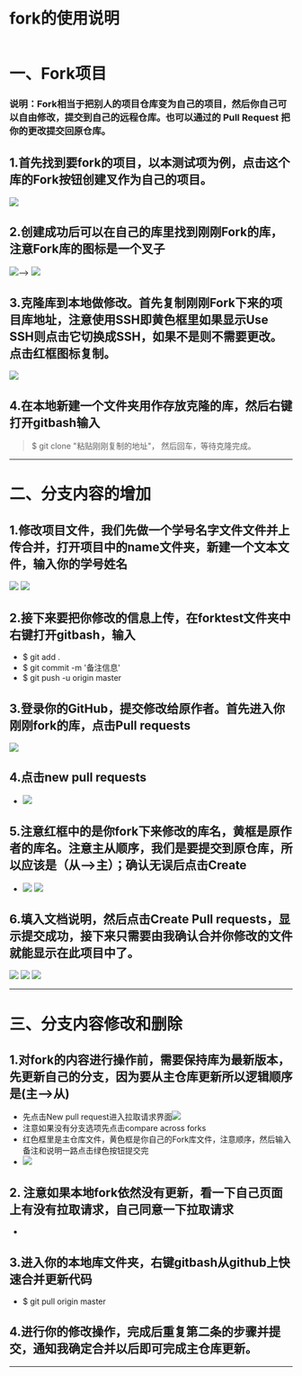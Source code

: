 fork的使用说明
===
![]()
# 一、Fork项目
### 说明：Fork相当于把别人的项目仓库变为自己的项目，然后你自己可以自由修改，提交到自己的远程仓库。也可以通过的 Pull Request 把你的更改提交回原仓库。

## 1.首先找到要fork的项目，以本测试项为例，点击这个库的Fork按钮创建叉作为自己的项目。
![](https://raw.githubusercontent.com/lnkDrop/forktest/master/img/Fork.png)
## 2.创建成功后可以在自己的库里找到刚刚Fork的库，注意Fork库的图标是一个叉子
![](https://raw.githubusercontent.com/lnkDrop/forktest/master/img/forkchuangjian.png)-->
![](https://raw.githubusercontent.com/lnkDrop/forktest/master/img/kuming.png)
## 3.克隆库到本地做修改。首先复制刚刚Fork下来的项目库地址，注意使用SSH即黄色框里如果显示Use SSH则点击它切换成SSH，如果不是则不需要更改。点击红框图标复制。
![](https://raw.githubusercontent.com/lnkDrop/forktest/master/img/clone.png)
## 4.在本地新建一个文件夹用作存放克隆的库，然后右键打开gitbash输入
>	$ git clone "粘贴刚刚复制的地址"，
然后回车，等待克隆完成。

---

# 二、分支内容的增加
## 1.修改项目文件，我们先做一个学号名字文件文件并上传合并，打开项目中的name文件夹，新建一个文本文件，输入你的学号姓名
![](https://raw.githubusercontent.com/lnkDrop/forktest/master/img/wenjianjia.png)
![](https://raw.githubusercontent.com/lnkDrop/forktest/master/img/name.png)
## 2.接下来要把你修改的信息上传，在forktest文件夹中右键打开gitbash，输入
- $ git add .
- $ git commit -m '备注信息'
- $ git push -u origin master

## 3.登录你的GitHub，提交修改给原作者。首先进入你刚刚fork的库，点击Pull requests
![](https://raw.githubusercontent.com/lnkDrop/forktest/master/img/newFork1.png)
## 4.点击new pull requests
* ![](https://raw.githubusercontent.com/lnkDrop/forktest/master/img/newfork2.png)
## 5.注意红框中的是你fork下来修改的库名，黄框是原作者的库名。注意主从顺序，我们是要提交到原仓库，所以应该是（从-->主）；确认无误后点击Create
* ![](https://raw.githubusercontent.com/lnkDrop/forktest/master/img/newfork4.png)
![](https://raw.githubusercontent.com/lnkDrop/forktest/master/img/newfork3.png)
## 6.填入文档说明，然后点击Create Pull requests，显示提交成功，接下来只需要由我确认合并你修改的文件就能显示在此项目中了。
![](https://raw.githubusercontent.com/lnkDrop/forktest/master/img/fork5.png)
![](https://raw.githubusercontent.com/lnkDrop/forktest/master/img/fork6.png)
![](https://raw.githubusercontent.com/lnkDrop/forktest/master/img/ok.png)

----

# 三、分支内容修改和删除
## 1.对fork的内容进行操作前，需要保持库为最新版本，先更新自己的分支，因为要从主仓库更新所以逻辑顺序是(主-->从)
* 先点击New pull request进入拉取请求界面![](https://raw.githubusercontent.com/lnkDrop/forktest/master/img/xiugai/1.png)
* 注意如果没有分支选项先点击compare across forks
* 红色框里是主仓库文件，黄色框是你自己的Fork库文件，注意顺序，然后输入备注和说明一路点击绿色按钮提交完
* ![](https://raw.githubusercontent.com/lnkDrop/forktest/master/img/xiugai/2.png)
## 2. 注意如果本地fork依然没有更新，看一下自己页面上有没有拉取请求，自己同意一下拉取请求
* ![]()
## 3.进入你的本地库文件夹，右键gitbash从github上快速合并更新代码
- $ git pull origin master
## 4.进行你的修改操作，完成后重复第二条的步骤并提交，通知我确定合并以后即可完成主仓库更新。

---